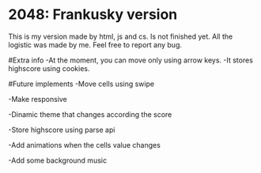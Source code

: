 # 2048: Frankusky version
This is my version made by html, js and cs. Is not finished yet. All the logistic was made by me. Feel free to report any bug.

#Extra info
-At the moment, you can move only using arrow keys.
-It stores highscore using cookies.

#Future implements
-Move cells using swipe

-Make responsive

-Dinamic theme that changes according the score

-Store highscore using parse api

-Add animations when the cells value changes

-Add some background music
